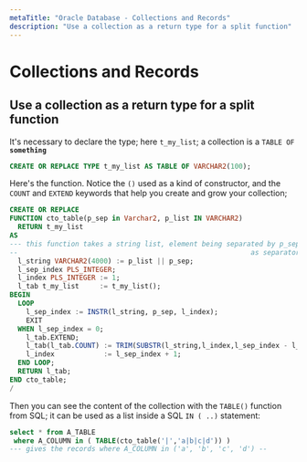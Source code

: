 ```yaml
---
metaTitle: "Oracle Database - Collections and Records"
description: "Use a collection as a return type for a split function"
---
```


# Collections and Records




## Use a collection as a return type for a split function


It's necessary to declare the type; here `t_my_list`; a collection is a `TABLE OF` **`something`**

```sql
CREATE OR REPLACE TYPE t_my_list AS TABLE OF VARCHAR2(100);

```

Here's the function. Notice the `()` used as a kind of constructor, and the `COUNT` and `EXTEND` keywords that help you create and grow your collection;

```sql
CREATE OR REPLACE
FUNCTION cto_table(p_sep in Varchar2, p_list IN VARCHAR2)
  RETURN t_my_list
AS
--- this function takes a string list, element being separated by p_sep
--                                                         as separator
  l_string VARCHAR2(4000) := p_list || p_sep;
  l_sep_index PLS_INTEGER;
  l_index PLS_INTEGER := 1;
  l_tab t_my_list     := t_my_list();
BEGIN
  LOOP
    l_sep_index := INSTR(l_string, p_sep, l_index);
    EXIT
  WHEN l_sep_index = 0;
    l_tab.EXTEND;
    l_tab(l_tab.COUNT) := TRIM(SUBSTR(l_string,l_index,l_sep_index - l_index));
    l_index            := l_sep_index + 1;
  END LOOP;
  RETURN l_tab;
END cto_table;
/

```

Then you can see the content of the collection with the `TABLE()` function from SQL; it can be used as a list inside a SQL `IN ( ..)` statement:

```sql
select * from A_TABLE 
 where A_COLUMN in ( TABLE(cto_table('|','a|b|c|d')) )
--- gives the records where A_COLUMN in ('a', 'b', 'c', 'd') --

```


